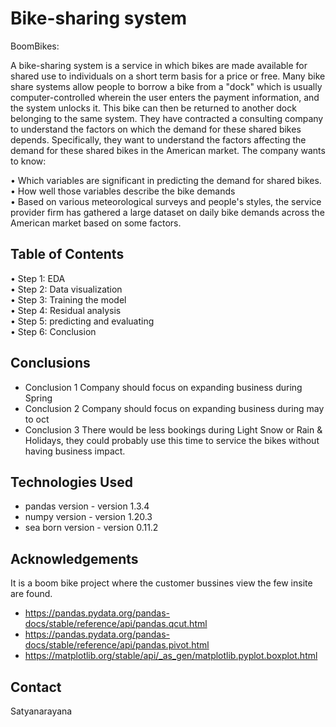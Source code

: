# Bike-sharing system
> 
BoomBikes:

A bike-sharing system is a service in which bikes are made available for shared use to individuals on a short
term basis for a price or free. Many bike share systems allow people to borrow a bike from a "dock" which is
usually computer-controlled wherein the user enters the payment information, and the system unlocks it. This
bike can then be returned to another dock belonging to the same system.
They have contracted a consulting company to understand the factors on which the demand for these shared
bikes depends. Specifically, they want to understand the factors affecting the demand for these shared bikes in
the American market. The company wants to know:<br>

• Which variables are significant in predicting the demand for shared bikes.<br>
• How well those variables describe the bike demands<br>
• Based on various meteorological surveys and people's styles, the service provider firm has gathered a large
dataset on daily bike demands across the American market based on some factors.<br>

## Table of Contents
• Step 1: EDA<br>
• Step 2: Data visualization<br>
• Step 3: Training the model<br>
• Step 4: Residual analysis<br>
• Step 5: predicting and evaluating<br>
• Step 6: Conclusion<br>
<!-- You can include any other section that is pertinent to your problem<br>

## General Information
- Reading the data and understanding it.
- visualising the data and data preparation 
- What is the business probem that your project is trying to solve?
- What is the dataset that is being used?

<!-- You don't have to answer all the questions - just the ones relevant to your project. -->

## Conclusions
- Conclusion 1 Company should focus on expanding business during Spring
- Conclusion 2 Company should focus on expanding business during may to oct 
- Conclusion 3 There would be less bookings during Light Snow or Rain & Holidays, they could probably use this time to
service the bikes without having business impact.

<!-- You don't have to answer all the questions - just the ones relevant to your project. -->


## Technologies Used
- pandas version - version 1.3.4
- numpy version - version 1.20.3
- sea born version - version 0.11.2
<!-- As the libraries versions keep on changing, it is recommended to mention the version of library used in this project -->

## Acknowledgements
It is a boom bike project where the customer bussines view the few insite are found.
- https://pandas.pydata.org/pandas-docs/stable/reference/api/pandas.qcut.html
- https://pandas.pydata.org/pandas-docs/stable/reference/api/pandas.pivot.html
- https://matplotlib.org/stable/api/_as_gen/matplotlib.pyplot.boxplot.html


## Contact
Satyanarayana


<!-- Optional -->
<!-- ## License -->
<!-- This project is open source and available under the [... License](). -->

<!-- You don't have to include all sections - just the one's relevant to your project -->
